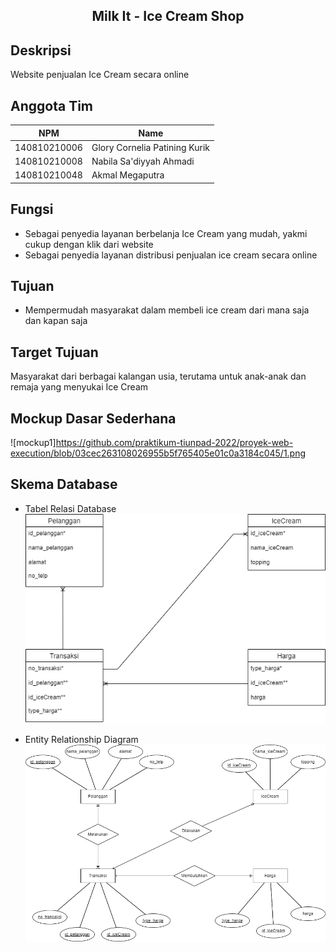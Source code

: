 <p align="center">
  <h2 align="center">
    Milk It - Ice Cream Shop
  </h2>
</p>

## Deskripsi

Website penjualan Ice Cream secara online


## Anggota Tim
| NPM           | Name                             |
| ------------- |----------------------------------|
| 140810210006  | Glory Cornelia Patining Kurik    |
| 140810210008  | Nabila Sa'diyyah Ahmadi          |
| 140810210048  | Akmal Megaputra                  |

## Fungsi
- Sebagai penyedia layanan berbelanja Ice Cream yang mudah, yakmi cukup dengan klik dari website
- Sebagai penyedia layanan distribusi penjualan ice cream secara online

## Tujuan
- Mempermudah masyarakat dalam membeli ice cream dari mana saja dan kapan saja

## Target Tujuan
Masyarakat dari berbagai kalangan usia, terutama untuk anak-anak dan remaja yang menyukai Ice Cream

## Mockup Dasar Sederhana
![mockup1]https://github.com/praktikum-tiunpad-2022/proyek-web-execution/blob/03cec263108026955b5f765405e01c0a3184c045/1.png
## Skema Database
* Tabel Relasi Database
![tabel](https://github.com/praktikum-tiunpad-2022/proyek-web-execution/blob/6d4cf1d95edbada65dc383c9db0f1131a6532176/IceCream2.png)

* Entity Relationship Diagram 
![diagram](https://github.com/praktikum-tiunpad-2022/proyek-web-execution/blob/57893b267461cbcc9169ecb0e724c4b95779b58f/IceCream.png)

